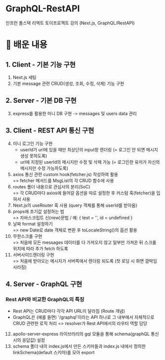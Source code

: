 # GraphQL-RestAPI
인프런 풀스택 리액트 토이프로젝트 강의 (Next.js, GraphQL/RestAPI)

# 🍰 배운 내용
## 1. Client - 기본 기능 구현
1. Next.js 세팅 
2. 기본 message 관련 CRUD(생성, 조회, 수정, 삭제) 기능 구현

## 2. Server - 기본 DB 구현
3. express를 활용한 미니 DB 구현 -> messages 및 users data 관리

## 3. Client - REST API 통신 구현
4. 미니 로그인 기능 구현
   * userId가 url에 있을 때만 최상단의 input창 렌더링 (= 로그인 안 되면 메시지 생성 못하도록)
   * url에 지정된 userId의 메시지만 수정 및 삭제 가능 (= 로그인한 유저가 자신의 메시지만 수정 가능하도록)
5. axios 통신 관련 custom hook(fetcher.js) 작성하여 활용 <BR/> => fetcher 메서드를 MsgList의 각 CRUD 함수에 사용
6. routes 폴더 내용으로 관심사의 분리(SoC) <BR/> => 각 CRUD마다 axios에 들어갈 옵션을 따로 설정한 후 커스텀 훅(fetcher)을 입혀서 사용
7. Next.js의 useRouter 훅 사용 (query 객체를 통해 userId를 받아옴) 
8. props에 초기값 설정하는 법 <br/> => 자바스크립트 신(new)문법 / 예: { text = '', id = undefined }
9. 날짜 format 설정하기 <br/> => new Date로 date 객체로 변환 후 toLocaleString()의 옵션 활용
10. 무한스크롤 구현 <br/> => 처음에 모든 messages 데이터를 다 가져오지 않고 일부만 가져온 뒤 스크롤 위치에 따라 추가 fetch 하도록
11. 서버사이드렌더링 구현 <br/>
 => 처음에 받아오는 메시지가 서버쪽에서 렌더링 되도록 (첫 로딩 시 화면 깜박임 사라짐)

## 4. Server - GraphQL 구현
### Rest API와 비교한 GraphQL의 특징
* Rest API는 CRUD마다 각각 API URL이 달라짐 (Route 개념)
* GraphQL은 (예를 들면) '/graphql'이라는 API 하나로 그 내부에서 자체적으로 CRUD 관련한 로직 처리 
  => resolver가 Rest API에서의 라우터 역할 담당
12. apollo-server-express 라이브러리의 gql 모듈을 통해 schema(graphQL 통신 시의 응답값) 설정
13. schema 폴더 내의 index.js에서 만든 스키마들과 index.js 내에서 정의한 linkSchema(default 스키마)를 모아 export

